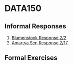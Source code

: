 # DATA150

## Informal Responses

1. [Blumenstock Response 2/2](https://jasonbao1219.github.io/DATA150/Blumenstock.html)
2. [Amartya Sen Response 2/17](https://jasonbao1219.github.io/DATA150/AmartyaSen.html)

## Formal Exercises

